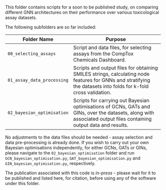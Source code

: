 This folder contains scripts for a soon to be published study, on comparing different GNN architectures on their performance over various toxicological assay datasets.

The following subfolders are so far included:

| Folder Name | Purpose |
|----------|---------|
|  `00_selecting_assays`  | Script and data files, for selecting assays from the CompTox Chemicals Dashboard. |
|  `01_assay_data_processing`  | Scripts and output files for obtaining SMILES strings, calculating node features for GNNs and stratifying the datasets into folds for k-fold cross validation. |
|  `02_bayesian_optimisation`  | Scripts for carrying out Bayesian optimisations of GCNs, GATs and GINs, over the datasets, along with associated output files containing output data and results. |

No adjustments to the data files should be needed - assay selection and data pre-processing is already done. If you wish to carry out your own Bayesian optimisations independently, for either GCNs, GATs or GINs, please navigate to the `02_bayesian_optimisation` folder and run `GCN_bayesian_optimisation.py`, `GAT_bayesian_optimisation.py` and `GIN_bayesian_optimisation.py`, respectively.

The publication associated with this code is _in-press_ - please wait for it to be published and listed here, for citation, before using any of the software under this folder.
